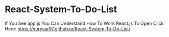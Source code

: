 # React-System-To-Do-List
If You See app.js You Can Understand How To Work React.js
To Open Click Here: https://nurysar97.github.io/React-System-To-Do-List/
